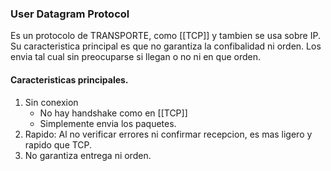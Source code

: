 ### User Datagram Protocol
Es un protocolo de TRANSPORTE, como [[TCP]] y tambien se usa sobre IP.
Su caracteristica principal es que no garantiza la confibalidad ni orden.
Los envia tal cual sin preocuparse si llegan o no ni en que orden.
#### Caracteristicas principales.
1. Sin conexion
	- No hay handshake como en [[TCP]]
	- Simplemente envia los paquetes.
2. Rapido: Al no verificar errores ni confirmar recepcion, es mas ligero y rapido que TCP.
3. No garantiza entrega ni orden.